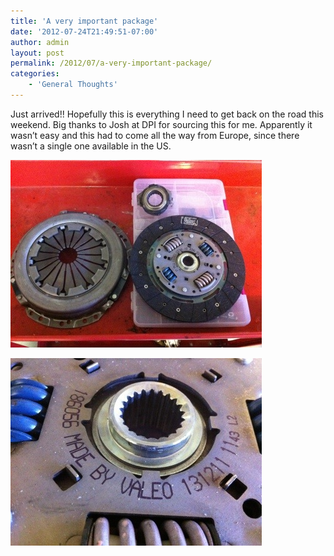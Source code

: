 ```yaml
---
title: 'A very important package'
date: '2012-07-24T21:49:51-07:00'
author: admin
layout: post
permalink: /2012/07/a-very-important-package/
categories:
    - 'General Thoughts'
---
```


Just arrived!! Hopefully this is everything I need to get back on the road this weekend. Big thanks to Josh at DPI for sourcing this for me. Apparently it wasn’t easy and this had to come all the way from Europe, since there wasn’t a single one available in the US.

[![20120724-214922.jpg](/assets/images/2012/07/20120724-214922.jpg)](/assets/images/2012/07/20120724-214922.jpg)

[![20120724-214930.jpg](/assets/images/2012/07/20120724-214930.jpg)](/assets/images/2012/07/20120724-214930.jpg)